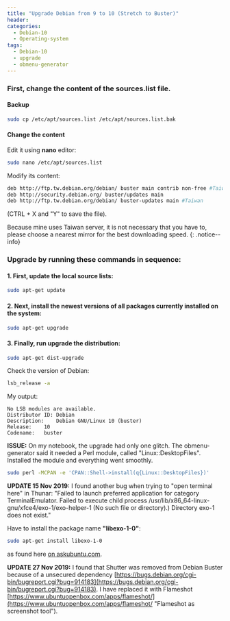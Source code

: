 ```yaml
---
title: "Upgrade Debian from 9 to 10 (Stretch to Buster)"
header:
categories:
  - Debian-10
  - Operating-system
tags:
  - Debian-10  
  - upgrade
  - obmenu-generator
---
```


### First, change the content of the **sources.list** file.

#### Backup
```bash
sudo cp /etc/apt/sources.list /etc/apt/sources.list.bak
```
#### Change the content
Edit it using **nano** editor:
```bash
sudo nano /etc/apt/sources.list
```
Modify its content:
```bash
deb http://ftp.tw.debian.org/debian/ buster main contrib non-free #Taiwan
deb http://security.debian.org/ buster/updates main
deb http://ftp.tw.debian.org/debian/ buster-updates main #Taiwan
```
(CTRL + X and "Y" to save the file).

Because mine uses Taiwan server, it is not necessary that you have to, please choose a nearest mirror for the best downloading speed.
{: .notice--info}

### Upgrade by running these commands in sequence:

#### 1. First, update the local source lists:
```bash
sudo apt-get update
```
#### 2. Next, install the newest versions of all packages currently installed on the system:
```bash
sudo apt-get upgrade
```
#### 3. Finally, run upgrade the distribution:
```bash
sudo apt-get dist-upgrade
```
Check the version of Debian:

```bash
lsb_release -a
```
My output:

```
No LSB modules are available.
Distributor ID:	Debian
Description:	Debian GNU/Linux 10 (buster)
Release:	10
Codename:	buster
```

**ISSUE:** On my notebook, the upgrade had only one glitch. The obmenu-generator said it needed a Perl module, called "Linux::DesktopFiles". Installed the module and everything went smoothly.

```bash
sudo perl -MCPAN -e 'CPAN::Shell->install(q{Linux::DesktopFiles})'
```

**UPDATE 15 Nov 2019:** I found another bug when trying to "open terminal here" in Thunar: "Failed to launch preferred application for category TerminalEmulator. Failed to execute child process /usr/lib/x86_64-linux-gnu/xfce4/exo-1/exo-helper-1 (No such file or directory).) Directory exo-1 does not exist."

Have to install the package name **"libexo-1-0"**:
```bash
sudo apt-get install libexo-1-0
```

as found here [on askubuntu.com](https://askubuntu.com/questions/1136194/xfce-can-not-start-preferred-applications-under-ubuntu-19-04).

**UPDATE 27 Nov 2019:** I found that Shutter was removed from Debian Buster because of a unsecured dependency [https://bugs.debian.org/cgi-bin/bugreport.cgi?bug=914183](https://bugs.debian.org/cgi-bin/bugreport.cgi?bug=914183). I have replaced it with Flameshot [https://www.ubuntuopenbox.com/apps/flameshot/](https://www.ubuntuopenbox.com/apps/flameshot/ "Flameshot as screenshot tool").
